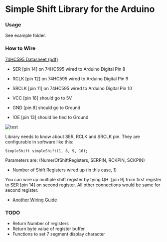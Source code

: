 # Simple Shift Library for the Arduino 


### Usage

See example folder.

### How to Wire

[74HC595 Datasheet (pdf)](http://www.ti.com/lit/ds/symlink/sn74hc595.pdf)

* SER [pin 14] on 74HC595 wired to Arduino Digital Pin 8
* RCLK [pin 12] on 74HC595 wired to Arduino Digital Pin 9
* SRCLK [pin 11] on 74HC595 wired to Arduino Digital Pin 10

* VCC [pin 16] should go to 5V 
* GND [pin 8] should go to Ground
* !OE [pin 13] should be tied to Ground 

![test](http://i.imgur.com/W5lKDp4.png)

Library needs to know about SER, RCLK and SRCLK pin.  They are configurable in software like this:

    SimpleShift simpleShift(1, 8, 9, 10);

Parameters are: (NumerOfShiftRegisters, SERPIN, RCKPIN, SCKPIN)

* Number of Shift Registers wired up (in this case, 1)

You can wire up multiple shift register by tying QH\` [pin 9] from first register to SER [pin 14] on second register.  All other connections would be same for second register.
    
* [Another Wiring Guide](http://bildr.org/2011/02/74hc595/)    


### TODO
* Return Number of registers
* Return byte value of register buffer
* Functions to set 7 segment display character


